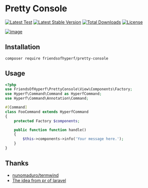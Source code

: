 # Pretty Console

[![Latest Test](https://github.com/friendsofhyperf/pretty-console/workflows/tests/badge.svg)](https://github.com/friendsofhyperf/pretty-console/actions)
[![Latest Stable Version](https://img.shields.io/packagist/v/friendsofhyperf/pretty-console)](https://packagist.org/packages/friendsofhyperf/pretty-console)
[![Total Downloads](https://img.shields.io/packagist/dt/friendsofhyperf/pretty-console)](https://packagist.org/packages/friendsofhyperf/pretty-console)
[![License](https://img.shields.io/packagist/l/friendsofhyperf/pretty-console)](https://github.com/friendsofhyperf/pretty-console)

[![image](https://user-images.githubusercontent.com/5457236/178333036-b11abb56-ba70-4c0d-a2f6-79afe3a0a78c.png)](#)

## Installation

```shell
composer require friendsofhyperf/pretty-console
```

## Usage

```php
<?php
use FriendsOfHyperf\PrettyConsole\View\Components\Factory;
use Hyperf\Command\Command as HyperfCommand;
use Hyperf\Command\Annotation\Command;

#[Command]
class FooCommand extends HyperfCommand
{
    protected Factory $components;

    public function function handle()
    {
        $this->components->info('Your message here.');
    }
}
```

## Thanks

- [nunomaduro/termwind](https://github.com/nunomaduro/termwind)
- [The idea from pr of laravel](https://github.com/laravel/framework/pull/43065)